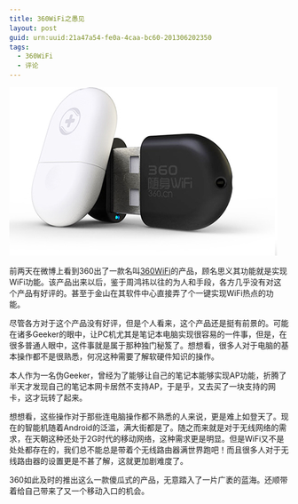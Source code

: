 ```yaml
---
title: 360WiFi之愚见
layout: post
guid: urn:uuid:21a47a54-fe0a-4caa-bc60-201306202350
tags:
  - 360WiFi
  - 评论
---
```

<span class="img-800">![](/media/files/2013/06/20/360-wifi.jpg "360WiFi")</span>

前两天在微博上看到360出了一款名叫[360WiFi][1]的产品，顾名思义其功能就是实现WiFi功能。该产品出来以后，鉴于周鸿祎以往的为人和手段，各方几乎没有对这个产品有好评的。甚至于金山在其软件中心直接弄了个一键实现WiFi热点的功能。


尽管各方对于这个产品没有好评，但是个人看来，这个产品还是挺有前景的。可能在诸多Geeker的眼中，让PC机尤其是笔记本电脑实现很容易的一件事，但是，在很多普通人眼中，这件事就是属于那种独门秘笈了。想想看，很多人对于电脑的基本操作都不是很熟悉，何况这种需要了解软硬件知识的操作。


本人作为一名伪Geeker，曾经为了能够让自己的笔记本能够实现AP功能，折腾了半天才发现自己的笔记本网卡居然不支持AP，于是乎，又去买了一块支持的网卡，这才玩转了起来。

想想看，这些操作对于那些连电脑操作都不熟悉的人来说，更是难上如登天了。现在的智能机随着Android的泛滥，满大街都是了。随之而来就是对于无线网络的需求，在天朝这种还处于2G时代的移动网络，这种需求更是明显。但是WiFi又不是处处都存在的，我们总不能总是带着个无线路由器满世界跑吧！而且很多人对于无线路由器的设置更是不甚了解，这就更加剧难度了。

360如此及时的推出这么一款傻瓜式的产品，无意踏入了一片广袤的蓝海。还顺带着给自己带来了又一个移动入口的机会。

[1]:http://wifi.360.cn/